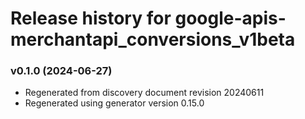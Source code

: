 # Release history for google-apis-merchantapi_conversions_v1beta

### v0.1.0 (2024-06-27)

* Regenerated from discovery document revision 20240611
* Regenerated using generator version 0.15.0

